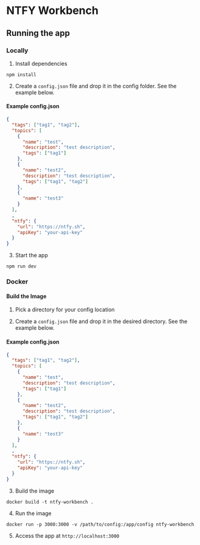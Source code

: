 # NTFY Workbench

## Running the app

### Locally

1. Install dependencies

```shell
npm install
```

2. Create a `config.json` file and drop it in the config folder. See the example below.

#### Example config.json

```json
{
  "tags": ["tag1", "tag2"],
  "topics": [
    {
      "name": "test",
      "description": "test description",
      "tags": ["tag1"]
    },
    {
      "name": "test2",
      "description": "test description",
      "tags": ["tag1", "tag2"]
    },
    {
      "name": "test3"
    }
  ],
  ,
  "ntfy": {
    "url": "https://ntfy.sh",
    "apiKey": "your-api-key"
  }
}
```

3. Start the app

```shell
npm run dev
```

### Docker

#### Build the Image

1. Pick a directory for your config location

2. Create a `config.json` file and drop it in the desired directory. See the example below.

#### Example config.json

```json
{
  "tags": ["tag1", "tag2"],
  "topics": [
    {
      "name": "test",
      "description": "test description",
      "tags": ["tag1"]
    },
    {
      "name": "test2",
      "description": "test description",
      "tags": ["tag1", "tag2"]
    },
    {
      "name": "test3"
    }
  ],
  ,
  "ntfy": {
    "url": "https://ntfy.sh",
    "apiKey": "your-api-key"
  }
}
```

3. Build the image

```shell
docker build -t ntfy-workbench .
```

4. Run the image

```shell
docker run -p 3000:3000 -v /path/to/config:/app/config ntfy-workbench
```

5. Access the app at `http://localhost:3000`
